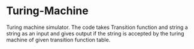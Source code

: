# Turing-Machine

Turing machine simulator.
The code takes Transition function and string a string as an input and gives output if the string is accepted by the turing machine of given transition function table.

